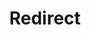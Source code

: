 ﻿---
layout: src/layouts/Redirect.astro
title: Redirect
redirect: /docs/installation/isolated-octopus-deploy-servers
pubDate:  2023-01-01
navSearch: false
navSitemap: false
navMenu: false
---
